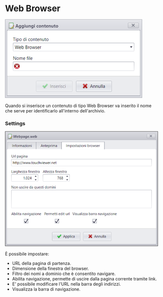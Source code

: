 # Web Browser
![](/img/contents_webbrowser.png)

Quando si inserisce un contenuto di tipo Web Browser va inserito il nome che serve per identificarlo all'interno dell'archivio.

### Settings
![](/img/contents_webbrowser_settings.png)

&Egrave; possibile impostare:

* URL della pagina di partenza.
* Dimensione della finestra del browser.
* Filtro dei nomi a dominio che è consentito navigare.
* Abilita navigazione, permette di uscire dalla pagina corrente tramite link.
* E' possibile modificare l'URL nella barra degli indirizzi.
* Visualizza la barra di navigazione.
